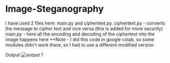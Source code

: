 # Image-Steganography

I have used 2 files here: main.py and ciphertext.py. 
ciphertext.py - converts the message to cipher text and vice versa (this is added for more security)
main.py - here all the encoding and decoding of the ciphertext into the image happens here
**Note - I did this code in google colab, so some modules didn't work there, so I had to use a different modified version

Output
![output 1](https://user-images.githubusercontent.com/116413038/208447700-1f279c4b-f380-4c3e-8eeb-080aeb0cb3c7.png)
